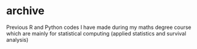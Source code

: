 # archive
Previous R and Python codes I have made during my maths degree course which are mainly for statistical computing (applied statistics and survival analysis)
